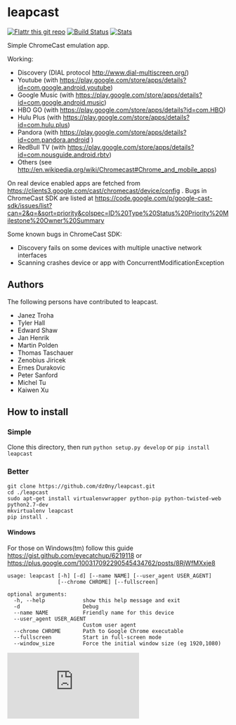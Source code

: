 # leapcast
[![Flattr this git repo](http://api.flattr.com/button/flattr-badge-large.png)](https://flattr.com/submit/auto?user_id=dz0ny&url=https://github.com/dz0ny/leapcast&title=Leapcast&language=&tags=github&category=software)
[![Build Status](https://travis-ci.org/dz0ny/leapcast.png?branch=master)](https://travis-ci.org/dz0ny/leapcast)
[![Stats](https://ga-beacon.appspot.com/UA-46813385-1/dz0ny/leapcast)](https://github.com/dz0ny/leapcast)

Simple ChromeCast emulation app.

Working:

 - Discovery (DIAL protocol http://www.dial-multiscreen.org/)
 - Youtube (with https://play.google.com/store/apps/details?id=com.google.android.youtube)
 - Google Music (with https://play.google.com/store/apps/details?id=com.google.android.music)
 - HBO GO (with https://play.google.com/store/apps/details?id=com.HBO)
 - Hulu Plus (with https://play.google.com/store/apps/details?id=com.hulu.plus)
 - Pandora (with https://play.google.com/store/apps/details?id=com.pandora.android )
 - RedBull TV (with https://play.google.com/store/apps/details?id=com.nousguide.android.rbtv)
 - Others (see http://en.wikipedia.org/wiki/Chromecast#Chrome_and_mobile_apps)
 
On real device enabled apps are fetched from https://clients3.google.com/cast/chromecast/device/config .
Bugs in ChromeCast SDK are listed at https://code.google.com/p/google-cast-sdk/issues/list?can=2&q=&sort=priority&colspec=ID%20Type%20Status%20Priority%20Milestone%20Owner%20Summary 

Some known bugs in ChromeCast SDK:
 
 - Discovery fails on some devices with multiple unactive network interfaces 
 - Scanning crashes device or app with ConcurrentModificationException 

## Authors

The following persons have contributed to leapcast.

 - Janez Troha
 - Tyler Hall
 - Edward Shaw
 - Jan Henrik
 - Martin Polden
 - Thomas Taschauer
 - Zenobius Jiricek
 - Ernes Durakovic
 - Peter Sanford
 - Michel Tu
 - Kaiwen Xu 

## How to install

### Simple

Clone this directory, then run ```python setup.py develop``` or ```pip install leapcast```

### Better

```
git clone https://github.com/dz0ny/leapcast.git
cd ./leapcast
sudo apt-get install virtualenvwrapper python-pip python-twisted-web python2.7-dev
mkvirtualenv leapcast
pip install .
```

#### Windows

For those on Windows(tm) follow this guide https://gist.github.com/eyecatchup/6219118 or https://plus.google.com/100317092290545434762/posts/8RjWfMXxje8

```
usage: leapcast [-h] [-d] [--name NAME] [--user_agent USER_AGENT]
                [--chrome CHROME] [--fullscreen]

optional arguments:
  -h, --help            show this help message and exit
  -d                    Debug
  --name NAME           Friendly name for this device
  --user_agent USER_AGENT
                        Custom user agent
  --chrome CHROME       Path to Google Chrome executable
  --fullscreen          Start in full-screen mode
  --window_size         Force the initial window size (eg 1920,1080)

```


[![Bitdeli Badge](https://piwik-ubuntusi.rhcloud.com/piwik.php?idsite=2&amp;rec=1)](https://bitdeli.com/free "Bitdeli Badge")

